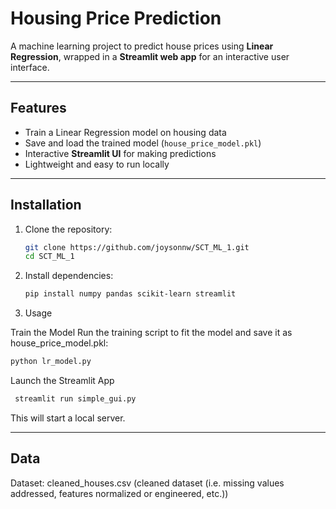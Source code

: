 # Housing Price Prediction

A machine learning project to predict house prices using **Linear Regression**, wrapped in a **Streamlit web app** for an interactive user interface.

---
## Features
- Train a Linear Regression model on housing data  
- Save and load the trained model (`house_price_model.pkl`)  
- Interactive **Streamlit UI** for making predictions  
- Lightweight and easy to run locally  

---
## Installation

1. Clone the repository:
   ```bash
   git clone https://github.com/joysonnw/SCT_ML_1.git
   cd SCT_ML_1
   ```
2. Install dependencies:

   ```bash
   pip install numpy pandas scikit-learn streamlit
   ```
3. Usage
   
Train the Model
Run the training script to fit the model and save it as house_price_model.pkl:

   ```bash
   python lr_model.py
   ````
Launch the Streamlit App
   ```bash
    streamlit run simple_gui.py
   ```
This will start a local server.

---
## Data
Dataset: cleaned_houses.csv (cleaned dataset (i.e. missing values addressed, features normalized or engineered, etc.))
